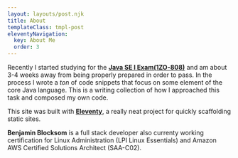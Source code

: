 ```yaml
---
layout: layouts/post.njk
title: About 
templateClass: tmpl-post
eleventyNavigation:
  key: About Me
  order: 3
---
```

Recently I started studying for the **[Java SE I Exam(1ZO-808)](https://education.oracle.com/java-se-8-programmer-i/pexam_1Z0-808)** and am about 3-4 weeks away from being properly prepared in order to pass. In the process I wrote a *ton* of code snippets that focus on some element of the core Java language. This is a writing collection of how I approached this task and composed my own code.

This site was built with **[Eleventy](https://www.11ty.dev/)**, a really neat project for quickly scaffolding static sites.  

**Benjamin Blocksom** is a full stack developer also currenty working certification for Linux Administration (LPI Linux Essentials) and Amazon AWS Certified Solutions Architect (SAA-C02). 
